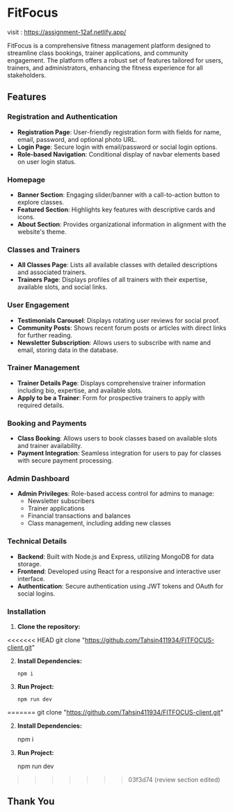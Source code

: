# FitFocus

visit : https://assignment-12af.netlify.app/



FitFocus is a comprehensive fitness management platform designed to streamline class bookings, trainer applications, and community engagement. The platform offers a robust set of features tailored for users, trainers, and administrators, enhancing the fitness experience for all stakeholders.

## Features

### Registration and Authentication

- **Registration Page**: User-friendly registration form with fields for name, email, password, and optional photo URL.
- **Login Page**: Secure login with email/password or social login options.
- **Role-based Navigation**: Conditional display of navbar elements based on user login status.

### Homepage

- **Banner Section**: Engaging slider/banner with a call-to-action button to explore classes.
- **Featured Section**: Highlights key features with descriptive cards and icons.
- **About Section**: Provides organizational information in alignment with the website's theme.

### Classes and Trainers

- **All Classes Page**: Lists all available classes with detailed descriptions and associated trainers.
- **Trainers Page**: Displays profiles of all trainers with their expertise, available slots, and social links.

### User Engagement

- **Testimonials Carousel**: Displays rotating user reviews for social proof.
- **Community Posts**: Shows recent forum posts or articles with direct links for further reading.
- **Newsletter Subscription**: Allows users to subscribe with name and email, storing data in the database.

### Trainer Management

- **Trainer Details Page**: Displays comprehensive trainer information including bio, expertise, and available slots.
- **Apply to be a Trainer**: Form for prospective trainers to apply with required details.

### Booking and Payments

- **Class Booking**: Allows users to book classes based on available slots and trainer availability.
- **Payment Integration**: Seamless integration for users to pay for classes with secure payment processing.

### Admin Dashboard

- **Admin Privileges**: Role-based access control for admins to manage:
  - Newsletter subscribers
  - Trainer applications
  - Financial transactions and balances
  - Class management, including adding new classes

### Technical Details

- **Backend**: Built with Node.js and Express, utilizing MongoDB for data storage.
- **Frontend**: Developed using React for a responsive and interactive user interface.
- **Authentication**: Secure authentication using JWT tokens and OAuth for social logins.
### Installation

1. **Clone the repository:**
  
<<<<<<< HEAD
       git clone "https://github.com/Tahsin411934/FITFOCUS-client.git"

2. **Install Dependencies:**
  
       npm i
2. **Run Project:**
  
       npm run dev
=======
     git clone "https://github.com/Tahsin411934/FITFOCUS-client.git"

2. **Install Dependencies:**
  
     npm i
2. **Run Project:**
  
     npm run dev
>>>>>>> 03f3d74 (review section edited)
## Thank You

